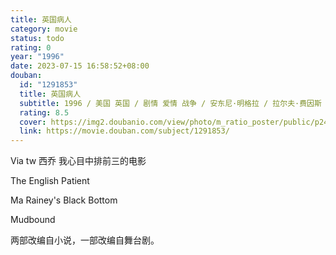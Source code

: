 ```yaml
---
title: 英国病人
category: movie
status: todo
rating: 0
year: "1996"
date: 2023-07-15 16:58:52+08:00
douban:
  id: "1291853"
  title: 英国病人
  subtitle: 1996 / 美国 英国 / 剧情 爱情 战争 / 安东尼·明格拉 / 拉尔夫·费因斯 朱丽叶·比诺什
  rating: 8.5
  cover: https://img2.doubanio.com/view/photo/m_ratio_poster/public/p2408623752.jpg
  link: https://movie.douban.com/subject/1291853/
---
```


Via tw 西乔 我心目中排前三的电影

The English Patient

Ma Rainey's Black Bottom

Mudbound

两部改编自小说，一部改编自舞台剧。
